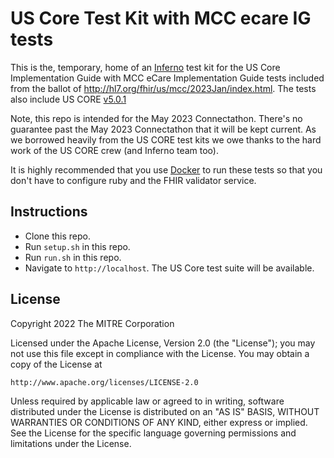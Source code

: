 # US Core Test Kit with MCC ecare IG tests

This is the, temporary, home of an [Inferno](https://github.com/inferno-community/inferno-core) test kit
for the US Core Implementation Guide with MCC eCare Implementation Guide tests 
included from the ballot of http://hl7.org/fhir/us/mcc/2023Jan/index.html. 
The tests also include US CORE [v5.0.1](http://hl7.org/fhir/us/core/STU5.0.1/)

Note, this repo is intended for the May 2023 Connectathon. There's no guarantee past the 
May 2023 Connectathon that it will be kept current. As we borrowed heavily from the 
US CORE test kits we owe thanks to the hard work of the US CORE crew (and Inferno team too).

It is highly recommended that you use [Docker](https://www.docker.com/) to run
these tests so that you don't have to configure ruby and the FHIR validator
service.

## Instructions

- Clone this repo.
- Run `setup.sh` in this repo.
- Run `run.sh` in this repo.
- Navigate to `http://localhost`. The US Core test suite will be available.

## License
Copyright 2022 The MITRE Corporation

Licensed under the Apache License, Version 2.0 (the "License"); you may not use
this file except in compliance with the License. You may obtain a copy of the
License at
```
http://www.apache.org/licenses/LICENSE-2.0
```
Unless required by applicable law or agreed to in writing, software distributed
under the License is distributed on an "AS IS" BASIS, WITHOUT WARRANTIES OR
CONDITIONS OF ANY KIND, either express or implied. See the License for the
specific language governing permissions and limitations under the License.
